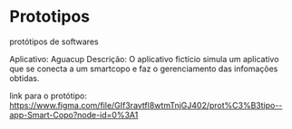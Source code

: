 # Prototipos
protótipos de softwares

Aplicativo: Aguacup
Descrição: O aplicativo fictício simula um aplicativo que se conecta a um smartcopo e faz o gerenciamento das infomações obtidas.

link para o protótipo:
https://www.figma.com/file/GIf3ravtfl8wtmTnjGJ402/prot%C3%B3tipo--app-Smart-Copo?node-id=0%3A1

